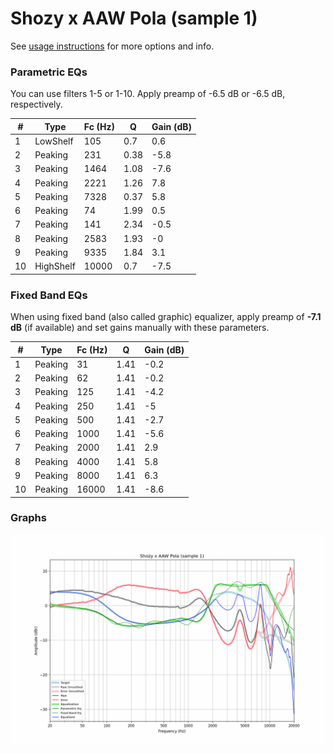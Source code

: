# Shozy x AAW Pola (sample 1)
See [usage instructions](https://github.com/jaakkopasanen/AutoEq#usage) for more options and info.

### Parametric EQs
You can use filters 1-5 or 1-10. Apply preamp of -6.5 dB or -6.5 dB, respectively.

|   # | Type      |   Fc (Hz) |    Q |   Gain (dB) |
|-----|-----------|-----------|------|-------------|
|   1 | LowShelf  |       105 | 0.7  |         0.6 |
|   2 | Peaking   |       231 | 0.38 |        -5.8 |
|   3 | Peaking   |      1464 | 1.08 |        -7.6 |
|   4 | Peaking   |      2221 | 1.26 |         7.8 |
|   5 | Peaking   |      7328 | 0.37 |         5.8 |
|   6 | Peaking   |        74 | 1.99 |         0.5 |
|   7 | Peaking   |       141 | 2.34 |        -0.5 |
|   8 | Peaking   |      2583 | 1.93 |        -0   |
|   9 | Peaking   |      9335 | 1.84 |         3.1 |
|  10 | HighShelf |     10000 | 0.7  |        -7.5 |

### Fixed Band EQs
When using fixed band (also called graphic) equalizer, apply preamp of **-7.1 dB** (if available) and set gains manually with these parameters.

|   # | Type    |   Fc (Hz) |    Q |   Gain (dB) |
|-----|---------|-----------|------|-------------|
|   1 | Peaking |        31 | 1.41 |        -0.2 |
|   2 | Peaking |        62 | 1.41 |        -0.2 |
|   3 | Peaking |       125 | 1.41 |        -4.2 |
|   4 | Peaking |       250 | 1.41 |        -5   |
|   5 | Peaking |       500 | 1.41 |        -2.7 |
|   6 | Peaking |      1000 | 1.41 |        -5.6 |
|   7 | Peaking |      2000 | 1.41 |         2.9 |
|   8 | Peaking |      4000 | 1.41 |         5.8 |
|   9 | Peaking |      8000 | 1.41 |         6.3 |
|  10 | Peaking |     16000 | 1.41 |        -8.6 |

### Graphs
![](./Shozy%20x%20AAW%20Pola%20(sample%201).png)
